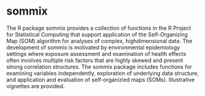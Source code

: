 # sommix
The R package sommix provides a collection of functions in the R Project for Statistical Computing that support application of the Self-Organizing Map (SOM) algorithm for analyses of complex, highdimensional data. The development of sommix is motivated by environmental epidemiology settings where exposure assessment and examination of health effects often involves multiple risk factors that are highly skewed and present strong correlation structures. The sommix package includes functions for examining variables independently, exploration of underlying data structure, and application and evaluation of self-organizied maps (SOMs). Illustrative vignettes are provided.     
